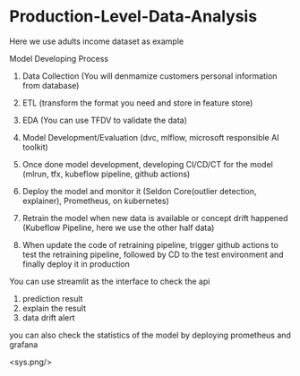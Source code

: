 # Production-Level-Data-Analysis

Here we use adults income dataset as example

Model Developing Process

1. Data Collection (You will denmamize customers personal information from database)

2. ETL (transform the format you need and store in feature store)

3. EDA (You can use TFDV to validate the data)

4. Model Development/Evaluation (dvc, mlflow, microsoft responsible AI toolkit)

5. Once done model development, developing CI/CD/CT for the model (mlrun, tfx, kubeflow pipeline, github actions)

6. Deploy the model and monitor it (Seldon Core(outlier detection, explainer), Prometheus, on kubernetes)

7. Retrain the model when new data is available or concept drift happened (Kubeflow Pipeline, here we use the other half data)

8. When update the code of retraining pipeline, trigger github actions to test the retraining pipeline, followed by CD to the test environment and finally deploy it in production 

You can use streamlit as the interface to check the api

1. prediction result
2. explain the result
3. data drift alert

you can also check the statistics of the model by deploying prometheus and grafana


<sys.png/>

